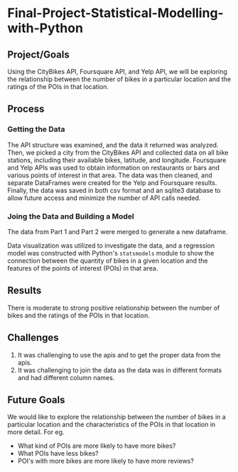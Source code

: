 # Final-Project-Statistical-Modelling-with-Python

## Project/Goals
Using the CityBikes API, Foursquare API, and Yelp API, we will be exploring the relationship between the number of bikes in a particular location and the ratings of the POIs in that location.

## Process

### Getting the Data

The API structure was examined, and the data it returned was analyzed. Then, we picked a city from the CityBikes API and collected data on all bike stations, including their available bikes, latitude, and longitude. 
Foursquare and Yelp APIs was used to obtain information on restaurants or bars and various points of interest in that area. 
The data was then cleaned, and separate DataFrames were created for the Yelp and Foursquare results.
Finally, the data was saved in both csv format and an sqlite3 database to allow future access and minimize the number of API calls needed.


### Joing the Data and Building a Model

The data from Part 1 and Part 2 were merged to generate a new dataframe. 

Data visualization was utilized to investigate the data, and a regression model was constructed with Python's `statsmodels` module to show the connection between the quantity of bikes in a given location and the features of the points of interest (POIs) in that area.


## Results

There is moderate to strong positive relationship between the number of bikes and the ratings of the POIs in that location.

## Challenges 

1. It was challenging to use the apis and to get the proper data from the apis.
2. It was challenging to join the data as the data was in different formats and had different column names.

## Future Goals

We would like to explore the relationship between the number of bikes in a particular location and the characteristics of the POIs in that location in more detail. For eg. 

   - What kind of POIs are more likely to have more bikes?
   - What POIs have less bikes?
   - POI's with more bikes are more likely to have more reviews?

